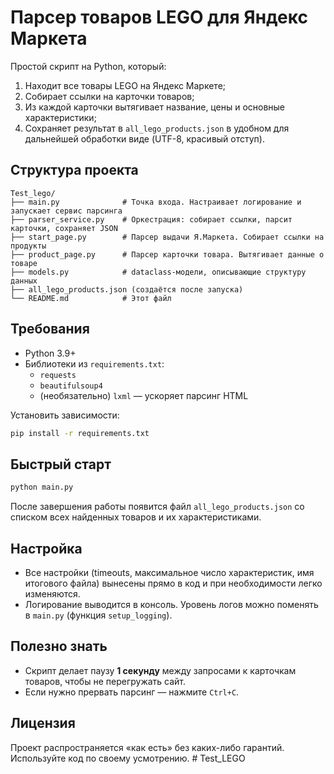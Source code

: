 # Парсер товаров LEGO для Яндекс Маркета

Простой скрипт на Python, который:

1. Находит все товары LEGO на Яндекс Маркете;
2. Собирает ссылки на карточки товаров;
3. Из каждой карточки вытягивает название, цены и основные характеристики;
4. Сохраняет результат в `all_lego_products.json` в удобном для дальнейшей обработки виде (UTF-8, красивый отступ).

## Структура проекта

```
Test_lego/
├── main.py              # Точка входа. Настраивает логирование и запускает сервис парсинга
├── parser_service.py    # Оркестрация: собирает ссылки, парсит карточки, сохраняет JSON
├── start_page.py        # Парсер выдачи Я.Маркета. Собирает ссылки на продукты
├── product_page.py      # Парсер карточки товара. Вытягивает данные о товаре
├── models.py            # dataclass-модели, описывающие структуру данных
├── all_lego_products.json (создаётся после запуска)
└── README.md            # Этот файл
```

## Требования

* Python 3.9+
* Библиотеки из `requirements.txt`:
  * `requests`
  * `beautifulsoup4`
  * (необязательно) `lxml` — ускоряет парсинг HTML

Установить зависимости:

```bash
pip install -r requirements.txt
```

## Быстрый старт

```bash
python main.py
```

После завершения работы появится файл `all_lego_products.json` со списком всех найденных товаров и их характеристиками.

## Настройка

* Все настройки (timeouts, максимальное число характеристик, имя итогового файла) вынесены прямо в код и при необходимости легко изменяются.
* Логирование выводится в консоль. Уровень логов можно поменять в `main.py` (функция `setup_logging`).

## Полезно знать

* Скрипт делает паузу **1 секунду** между запросами к карточкам товаров, чтобы не перегружать сайт.
* Если нужно прервать парсинг — нажмите `Ctrl+C`.

## Лицензия

Проект распространяется «как есть» без каких-либо гарантий. Используйте код по своему усмотрению.
#   T e s t _ L E G O  
 